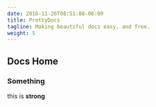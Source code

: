 ```yaml
---
date: 2016-11-26T08:51:08-06:00
title: PrettyDocs
tagline: Making beautiful docs easy, and free.
weight: 5
---
```


## Docs Home

<h3>Something</h3>
<p>this is <strong>strong</strong></p>

